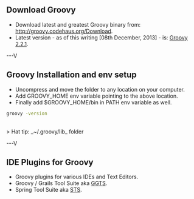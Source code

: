 ## Download Groovy
* Download latest and greatest Groovy binary from: http://groovy.codehaus.org/Download.
* Latest version - as of this writing [08th December, 2013] - is: [Groovy 2.2.1](http://dist.groovy.codehaus.org/distributions/groovy-sdk-2.2.1.zip).

---V

## Groovy Installation and env setup
* Uncompress and move the folder to any location on your computer.
* Add GROOVY_HOME env variable pointing to the above location.
* Finally add $GROOVY_HOME/bin in PATH env variable as well.

```bash
groovy -version
```

<br>
> Hat tip: _~/.groovy/lib_ folder

---V

## IDE Plugins for Groovy
* Groovy plugins for various IDEs and Text Editors.
* Groovy / Grails Tool Suite aka [GGTS](http://spring.io/tools/ggts).
* Spring Tool Suite aka [STS](http://spring.io/tools/sts).